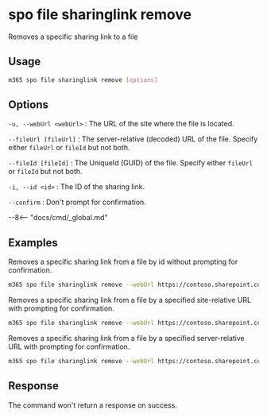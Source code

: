 # spo file sharinglink remove

Removes a specific sharing link to a file

## Usage

```sh
m365 spo file sharinglink remove [options]
```

## Options

`-u, --webUrl <webUrl>`
: The URL of the site where the file is located.

`--fileUrl [fileUrl]`
: The server-relative (decoded) URL of the file. Specify either `fileUrl` or `fileId` but not both.

`--fileId [fileId]`
: The UniqueId (GUID) of the file. Specify either `fileUrl` or `fileId` but not both.

`-i, --id <id>`
: The ID of the sharing link.

`--confirm`
: Don't prompt for confirmation.

--8<-- "docs/cmd/_global.md"

## Examples

Removes a specific sharing link from a file by id without prompting for confirmation.

```sh
m365 spo file sharinglink remove --webUrl https://contoso.sharepoint.com/sites/demo --fileId daebb04b-a773-4baa-b1d1-3625418e3234 --id U1BEZW1vIFZpc2l0b3Jz --confirm
```

Removes a specific sharing link from a file by a specified site-relative URL with prompting for confirmation.

```sh
m365 spo file sharinglink remove --webUrl https://contoso.sharepoint.com/sites/demo --fileUrl 'Shared Documents/document.docx' --id U1BEZW1vIFZpc2l0b3Jz
```

Removes a specific sharing link from a file by a specified server-relative URL with prompting for confirmation.

```sh
m365 spo file sharinglink remove --webUrl https://contoso.sharepoint.com/sites/demo --fileUrl '/sites/demo/Shared Documents/document.docx' --id U1BEZW1vIFZpc2l0b3Jz
```

## Response

The command won't return a response on success.
